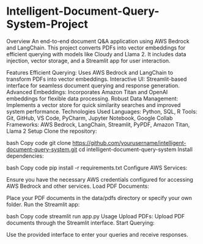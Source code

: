 # Intelligent-Document-Query-System-Project
Overview
An end-to-end document Q&A application using AWS Bedrock and LangChain. This project converts PDFs into vector embeddings for efficient querying with models like Cloudy and Llama 2. It includes data injection, vector storage, and a Streamlit app for user interaction.

Features
Efficient Querying: Uses AWS Bedrock and LangChain to transform PDFs into vector embeddings.
Interactive UI: Streamlit-based interface for seamless document querying and response generation.
Advanced Embeddings: Incorporates Amazon Titan and OpenAI embeddings for flexible data processing.
Robust Data Management: Implements a vector store for quick similarity searches and improved system performance.
Technologies Used
Languages: Python, SQL, R
Tools: Git, GitHub, VS Code, PyCharm, Jupyter Notebook, Google Collab
Frameworks: AWS Bedrock, LangChain, Streamlit, PyPDF, Amazon Titan, Llama 2
Setup
Clone the repository:

bash
Copy code
git clone https://github.com/yourusername/intelligent-document-query-system.git
cd intelligent-document-query-system
Install dependencies:

bash
Copy code
pip install -r requirements.txt
Configure AWS Services:

Ensure you have the necessary AWS credentials configured for accessing AWS Bedrock and other services.
Load PDF Documents:

Place your PDF documents in the data/pdfs directory or specify your own folder.
Run the Streamlit app:

bash
Copy code
streamlit run app.py
Usage
Upload PDFs:
Upload PDF documents through the Streamlit interface.
Start Querying:

Use the provided interface to enter your queries and receive responses.
